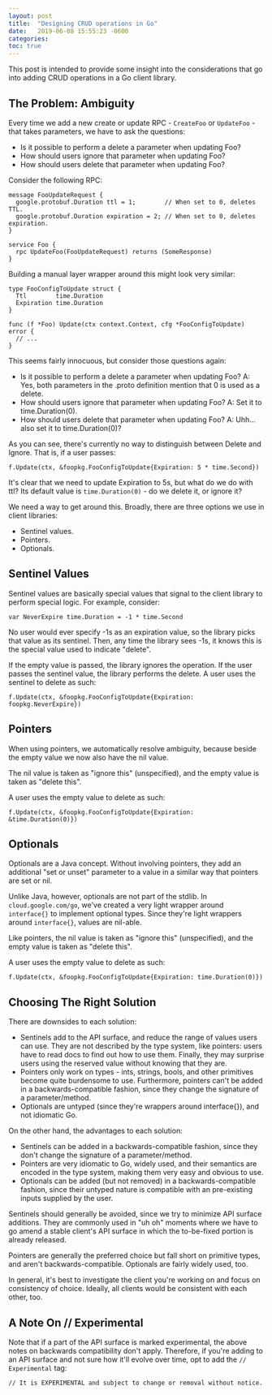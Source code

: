 ```yaml
---
layout: post
title:  "Designing CRUD operations in Go"
date:   2019-06-08 15:55:23 -0600
categories: 
toc: true
---
```


This post is intended to provide some insight into the considerations that
go into adding CRUD operations in a Go client library.

## The Problem: Ambiguity

Every time we add a new create or update RPC - `CreateFoo` or `UpdateFoo` - that
takes parameters, we have to ask the questions:

- Is it possible to perform a delete a parameter when updating Foo?
- How should users ignore that parameter when updating Foo?
- How should users delete that parameter when updating Foo?

Consider the following RPC:

```
message FooUpdateRequest {
  google.protobuf.Duration ttl = 1;        // When set to 0, deletes TTL.
  google.protobuf.Duration expiration = 2; // When set to 0, deletes expiration.
}

service Foo {
  rpc UpdateFoo(FooUpdateRequest) returns (SomeResponse)
}
```

Building a manual layer wrapper around this might look very similar:

```
type FooConfigToUpdate struct {
  Ttl        time.Duration
  Expiration time.Duration
}

func (f *Foo) Update(ctx context.Context, cfg *FooConfigToUpdate) error {
  // ...
}
```

This seems fairly innocuous, but consider those questions again:

- Is it possible to perform a delete a parameter when updating Foo?
  A: Yes, both parameters in the .proto definition mention that 0 is used as a delete.
- How should users ignore that parameter when updating Foo?
  A: Set it to time.Duration(0).
- How should users delete that parameter when updating Foo?
  A: Uhh... also set it to time.Duration(0)?

As you can see, there's currently no way to distinguish between Delete and
Ignore. That is, if a user passes:

```
f.Update(ctx, &foopkg.FooConfigToUpdate{Expiration: 5 * time.Second})
```

It's clear that we need to update Expiration to 5s, but what do we do with ttl?
Its default value is `time.Duration(0)` - do we delete it, or ignore it?

We need a way to get around this. Broadly, there are three options we use in client libraries:

- Sentinel values.
- Pointers.
- Optionals.

## Sentinel Values

Sentinel values are basically special values that signal to the client library
to perform special logic. For example, consider:

```
var NeverExpire time.Duration = -1 * time.Second
```

No user would ever specify -1s as an expiration value, so the library picks that
value as its sentinel. Then, any time the library sees -1s, it knows this is the
special value used to indicate "delete".

If the empty value is passed, the library ignores the operation. If the user
passes the sentinel value, the library performs the delete. A user uses the
sentinel to delete as such:

```
f.Update(ctx, &foopkg.FooConfigToUpdate{Expiration: foopkg.NeverExpire})
```

## Pointers

When using pointers, we automatically resolve ambiguity, because beside the
empty value we now also have the nil value.

The nil value is taken as "ignore this" (unspecified), and the empty value is
taken as "delete this".

A user uses the empty value to delete as such:

```
f.Update(ctx, &foopkg.FooConfigToUpdate{Expiration: &time.Duration(0)})
```

## Optionals

Optionals are a Java concept. Without involving pointers, they add an
additional "set or unset" parameter to a value in a similar way that pointers
are set or nil.

Unlike Java, however, optionals are not part of the stdlib. In
`cloud.google.com/go`, we've created a very light wrapper around `interface{}`
to implement optional types. Since they're light wrappers around `interface{}`,
values are nil-able.

Like pointers, the nil value is taken as "ignore this" (unspecified), and the
empty value is taken as "delete this".

A user uses the empty value to delete as such:

```
f.Update(ctx, &foopkg.FooConfigToUpdate{Expiration: time.Duration(0)})
```

## Choosing The Right Solution

There are downsides to each solution:

- Sentinels add to the API surface, and reduce the range of values users can
use. They are not described by the type system, like pointers: users have to
read docs to find out how to use them. Finally, they may surprise users using
the reserved value without knowing that they are.
- Pointers only work on types - ints, strings, bools, and other primitives
become quite burdensome to use. Furthermore, pointers can't be added in a
backwards-compatible fashion, since they change the signature of a
parameter/method.
- Optionals are untyped (since they're wrappers around interface{}), and not
idiomatic Go.

On the other hand, the advantages to each solution:
- Sentinels can be added in a backwards-compatible fashion, since they don't
change the signature of a parameter/method.
- Pointers are very idiomatic to Go, widely used, and their semantics are
encoded in the type system, making them very easy and obvious to use.
- Optionals can be added (but not removed) in a backwards-compatible fashion,
since their untyped nature is compatible with an pre-existing inputs supplied
by the user. 

Sentinels should generally be avoided, since we try to minimize API surface
additions. They are commonly used in "uh oh" moments where we have to go amend
a stable client's API surface in which the to-be-fixed portion is already
released.

Pointers are generally the preferred choice but fall short on primitive types,
and aren't backwards-compatible. Optionals are fairly widely used, too.

In general, it's best to investigate the client you're working on and focus on
consistency of choice. Ideally, all clients would be consistent with each other, too.

## A Note On // Experimental

Note that if a part of the API surface is marked experimental, the above notes
on backwards compatibility don't apply. Therefore, if you're adding to an API
surface and not sure how it'll evolve over time, opt to add the
`// Experimental` tag:

```
// It is EXPERIMENTAL and subject to change or removal without notice.
```